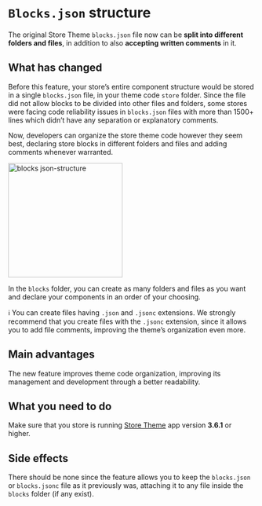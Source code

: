 # `Blocks.json` structure

The original Store Theme `blocks.json` file now can be __split into different folders and files__, in addition to also __accepting written comments__ in it.

## What has changed

Before this feature, your store’s entire component structure would be stored in a single `blocks.json` file, in your theme code `store` folder. Since the file did not allow blocks to be divided into other files and folders, some stores were facing code reliability issues in `blocks.json` files with more than 1500+ lines which didn’t have any separation or explanatory comments.

Now, developers can organize the store theme code however they seem best, declaring store blocks in different folders and files and adding comments whenever warranted.

<img width="233" alt="blocks json-structure" src="https://user-images.githubusercontent.com/52087100/61823740-c187a180-ae32-11e9-9593-1f7ba16a812b.png">

In the `blocks` folder, you can create as many folders and files as you want and declare your components in an order of your choosing.

:information_source: You can create files having `.json` and `.jsonc` extensions. We strongly recommend that you create files with the `.jsonc` extension, since it allows you to add file comments, improving the theme’s organization even more.

## Main advantages

The new feature improves theme code organization, improving its management and development through a better readability.

## What you need to do

Make sure that you store is running [Store Theme](https://github.com/vtex-apps/store-theme) app version __3.6.1__ or higher.

## Side effects

There should be none since the feature allows you to keep the `blocks.json` or `blocks.jsonc` file as it previously was, attaching it to any file inside the `blocks` folder (if any exist).
